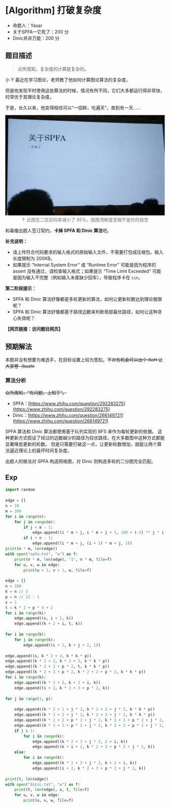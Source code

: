 # [Algorithm] 打破复杂度

- 命题人：Yasar
- 关于SPFA—它死了：200 分
- Dinic并非万能：200 分

## 题目描述

<blockquote>
<p>众所周知，复杂度的计算是复杂的。</p>
</blockquote>
<p>小 Y 最近在学习图论，老师教了他如何计算图论算法的复杂度。</p>
<p>但是他发现平时使用这些算法的时候，情况有所不同，它们大多都运行得非常快，时常优于其理论复杂度。</p>
<p>于是，长久以来，他变得相信可以“一招鲜，吃遍天”，直到有一天……</p>
<p><center><p>
    <img src="media/algo-complexity-death_of_spfa.webp" style="max-width: 100%; max-height: 400px">
    <br><span style="opacity: 0.6">↑ 此图在二压后码率减小了 85%，插图清晰度变糊不是你的错觉</span>
</p></center></p>
<p>和毒瘤出题人签订契约，<strong>卡掉 SPFA 和 Dinic 算法</strong>吧。</p>
<p><strong>补充说明：</strong></p>
<ul>
<li>请上传符合代码要求的输入格式的原始输入文件，不需要打包成压缩包。输入长度限制为 200KB。</li>
<li>如果提示 “Internal System Error” 或 “Runtime Error” 可能是因为程序的 assert 没有通过，请检查输入格式；如果提示 “Time Limit Exceeded” 可能是因为输入不完整（例如输入末尾缺少回车），导致程序卡在 <code>cin</code>。</li>
</ul>
<div class="well">
<p><strong>第二阶段提示：</strong></p>
<ul>
<li>SPFA 和 Dinic 算法好像都是多轮更新的算法，如何让更新轮数达到理论极限呢？</li>
<li>SPFA 和 Dinic 算法好像都基于路径边数来判断局部最优路径，如何让这种贪心失效呢？</li>
</ul>
</div>

**【网页链接：访问题目网页】**

## 预期解法

本题并没有想要为难选手，在目标设置上较为宽松。~~下次有机会可以出个 KoH 让大家卷（bushi~~

### 算法分析

~~众所周知，“有问题，上知乎”。~~

- SPFA：[https://www.zhihu.com/question/292283275](https://www.zhihu.com/question/292283275)
- Dinic：[https://www.zhihu.com/question/266149721](https://www.zhihu.com/question/266149721)

SPFA 算法和 Dinic 算法都使用基于队列实现的 BFS 来作为每轮更新的依据。
这种更新方式假设了经过的边数越少的路径为较优路径，在大多数图中这种方式都能显著降低更新的轮数。
但是只需要打破这一点，让更新轮数增加，就能让两个算法逼近理论上的最坏时间复杂度。

出题人的做法对 SPFA 构造网格图，对 Dinic 则构造多轮的二分图完全匹配。

## Exp

```python
import random

edge = []
n = 10
m = 200
for i in range(n):
    for j in range(m):
        if j < m - 1:
            edge.append((i * m + j, i * m + j + 1, 100 + (-1) ** j * i * 3))
        if i < n - 1:
            edge.append((i * m + j, (i + 1) * m + j, 1))
print(n * m, len(edge))
with open("spfa.txt", "w") as f:
    print(n * m, len(edge), "1", n * m, file=f)
    for u, v, w in edge:
        print(u + 1, v + 1, w, file=f)

edge = []
n = 100
k = n // 3
p = n // 12 - 1
s = 1
t = k * 2 + p * 4 + 2
for i in range(k):
    edge.append((s, i + 2, k))
    edge.append((k + 2 + i, t, k))

for i in range(k):
    for j in range(k):
        edge.append((i + 2, k + j + 2, 1))

edge.append((s, k * 2 + 2, k * k * p))
edge.append((k * 2 + 2, k * 2 + 3, k * k * p))
edge.append((k * 2 + 2 + p * 2, t, k * k * p))
edge.append((k * 2 + 3 + p * 2, k * 2 + 2 + p * 2, k * k * p))
for i in range(k):
    edge.append((k * 2 + 3, k + 2 + i, k))
    edge.append((i + 2, k * 2 + 3 + p * 2, k))

for j in range(1, p):

    edge.append((k * 2 + 1 + j * 2, k * 2 + 2 + j * 2, k * k * p))
    edge.append((k * 2 + 2 + j * 2, k * 2 + 3 + j * 2, k * k * p))
    edge.append((k * 2 + 2 + p * 2 + j * 2, k * 2 + 1 + p * 2 + j * 2, k * k * p))
    edge.append((k * 2 + 3 + p * 2 + j * 2, k * 2 + 2 + p * 2 + j * 2, k * k * p))
    if j & 1:
        for i in range(k):
            edge.append((k * 2 + 3 + j * 2, 2 + i, k))
            edge.append((k + i + 2, k * 2 + 3 + p * 2 + j * 2, k))
    else:
        for i in range(k):
            edge.append((k * 2 + 3 + j * 2, k + 2 + i, k))
            edge.append((i + 2, k * 2 + 3 + p * 2 + j * 2, k))

print(t, len(edge))
with open("dinic.txt", "w") as f:
    print(t, len(edge), s, t, file=f)
    for u, v, w in edge:
        print(u, v, w, file=f)
```